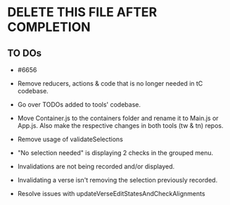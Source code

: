 # DELETE THIS FILE AFTER COMPLETION

## TO DOs

- #6656
- Remove reducers, actions & code that is no longer needed in tC codebase.
- Go over TODOs added to tools' codebase.
- Move Container.js to the containers folder and rename it to Main.js or App.js. Also make the respective changes in both tools (tw & tn) repos.

- Remove usage of validateSelections
- "No selection needed" is displaying 2 checks in the grouped menu.
- Invalidations are not being recorded and/or displayed.
- Invalidating a verse isn't removing the selection previously recorded.
- Resolve issues with updateVerseEditStatesAndCheckAlignments
